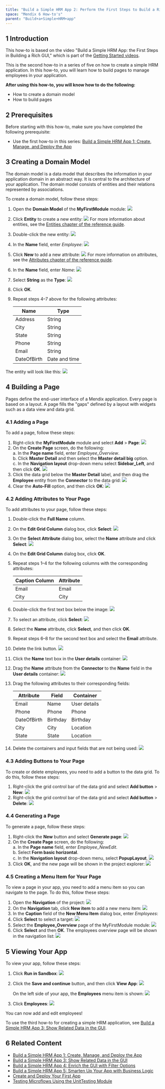 ```yaml
---
title: "Build a Simple HRM App 2: Perform the First Steps to Build a Rich GUI"
space: "Mendix 6 How-to's"
parent: "Build+a+Simple+HRM+app"
---
```


## 1 Introduction

This how-to is based on the video "Build a Simple HRM App: the First Steps in Building a Rich GUI," which is part of the [Getting Started videos](http://gettingstarted.mendixcloud.com/link/courses/gettingstarted).

This is the second how-to in a series of five on how to create a simple HRM application. In this how-to, you will learn how to build pages to manage employees in your application.

**After using this how-to, you will know how to do the following:**

* How to create a domain model
* How to build pages

## 2 Prerequisites

Before starting with this how-to, make sure you have completed the following prerequisite:

* Use the first how-to in this series: [Build a Simple HRM App 1: Create, Manage, and Deploy the App](Build+a+simple+HRM+app+1+Create+manage+and+deploy+the+app)

## 3 Creating a Domain Model

The domain model is a data model that describes the information in your application domain in an abstract way. It is central to the architecture of your application. The domain model consists of entities and their relations represented by associations.

To create a domain model, follow these steps:

1. Open the **Domain Model** of the **MyFirstModule** module:
    ![](attachments/18448671/18580883.png) 
2. Click **Entity** to create a new entity:
    ![](attachments/18448671/18580882.png)
    For more information about entities, see the [Entities chapter of the reference guide](/refguide6/Entities).
3. Double-click the new entity:
    ![](attachments/18448671/18580878.png)
4. In the **Name** field, enter *Employee*:
    ![](attachments/18448671/18580877.png)
5. Click **New** to add a new attribute:
    ![](attachments/18448671/18580879.png)
    For more information on attributes, see the [Attributes chapter of the reference guide](/refguide6/Attributes).
6. In the **Name** field, enter *Name*:
    ![](attachments/18448671/18580876.png)
7. Select **String** as the **Type**:
    ![](attachments/18448671/18580875.png)
8. Click **OK**.
9. Repeat steps 4–7 above for the following attributes:<br>

   Name | Type
   --- | ---
   Address | String
   City | String
   State | String
   Phone | String
   Email | String
   DateOfBirth | Date and time

The entity will look like this:
![](attachments/18448671/18580874.png)

## 4 Building a Page

Pages define the end-user interface of a Mendix application. Every page is based on a layout. A page fills the "gaps" defined by a layout with widgets such as a data view and data grid.

### 4.1 Adding a Page

To add a page, follow these steps:

1. Right-click the **MyFirstModule** module and select **Add** > **Page**:
    ![](attachments/18448671/18580873.png) 
2. On the **Create Page** screen, do the following:<br>
    a. In the **Page name** field, enter *Employee_Overview*.<br>
    b. Click **Master Detail** and then select the **Master detail big** option.<br>
    c. In the **Navigation layout** drop-down menu select **Sidebar_Left**, and then click **OK**.
    ![](attachments/18448671/18580871.png) 
3. Click the data grid below the **Master Detail** label, and then drag the **Employee** entity from the **Connector** to the data grid:
    ![](attachments/18448671/18580870.png)
4. Clear the **Auto-Fill** option, and then click **OK**:
     ![](attachments/18448671/18580869.png)

### 4.2 Adding Attributes to Your Page

To add attributes to your page, follow these steps:

1. Double-click the **Full Name** column.
2. On the **Edit Grid Column** dialog box, click **Select**:
    ![](attachments/18448671/18580868.png) 
3. On the **Select Attribute** dialog box, select the **Name** attribute and click **Select**:
    ![](attachments/18448671/18580866.png)
4. On the **Edit Grid Column** dialog box, click **OK**.
5. Repeat steps 1–4 for the following columns with the corresponding attributes:

    Caption Column | Attribute
    --- | ---
    Email | Email
    City | City

6. Double-click the first text box below the image:
    ![](attachments/18448671/18580865.png)
7. To select an attribute, click **Select**:
    ![](attachments/18448671/18580864.png) 
8. Select the **Name** attribute, click **Select**, and then click **OK**.
9. Repeat steps 6–8 for the second text box and select the **Email** attribute.
10. Delete the link button.
    ![](attachments/18448671/18580847.png)
11. Click the **Name** text box in the **User details** container:
    ![](attachments/18448671/18580863.png) 
12. Drag the **Name** attribute from the **Connector** to the **Name** field in the **User details** container:
    ![](attachments/18448671/18580862.png) 
13. Drag the following attributes to their corresponding fields:

    Attribute | Field | Container
    --- | --- | ---
    Email | Name | User details
    Phone | Phone | Phone
    DateOfBirth | Birthday | Birthday
    City | City | Location
    State | State | Location

14. Delete the containers and input fields that are not being used:
    ![](attachments/18448671/18580861.png) 

### 4.3 Adding Buttons to Your Page

To create or delete employees, you need to add a button to the data grid. To do this, follow these steps:

1. Right-click the grid control bar of the data grid and select **Add button** > **New**:
    ![](attachments/18448671/18580860.png) 
2. Right-click the grid control bar of the data grid and select **Add button** > **Delete**:
    ![](attachments/18448671/18580858.png) 

### 4.4 Generating a Page

To generate a page, follow these steps:

1. Right-click the **New** button and select **Generate page**:
    ![](attachments/18448671/18580857.png) 
2. On the **Create Page** screen, do the following:<br>
    a. In the **Page name** field, enter *Employee_NewEdit*.<br>
    b. Select **Form basic horizontal**.<br>
    c. In the **Navigation layout** drop-down menu, select **PopupLayout**.
    ![](attachments/18448671/18580856.png) 
3.  Click **OK**, and the new page will be shown in the project explorer:
    ![](attachments/18448671/18580852.png)

### 4.5 Creating a Menu Item for Your Page

To view a page in your app, you need to add a menu item so you can navigate to the page. To do this, follow these steps:

1. Open the **Navigation** of the project:
    ![](attachments/18448671/18580854.png) 
2. On the **Navigation** tab, click **New item** to add a new menu item:
    ![](attachments/18448671/18580853.png) 
3. In the **Caption** field of the **New Menu Item** dialog box, enter *Employees*:
4. Click **Select** to select a target:
    ![](attachments/18448671/18580850.png)
5. Select the **Employee_Overview** page of the MyFirstModule module:
    ![](attachments/18448671/18580849.png)
6. Click **Select** and then **OK**. The employees overview page will be shown in the navigation list:
    ![](attachments/18448671/18580848.png) 

## 5 Viewing Your App

To view your app, follow these steps:

1. Click **Run in Sandbox**:
    ![](attachments/14091670/14385449.png)
2. Click the **Save and continue** button, and then click **View App**:
    ![](attachments/14091670/14385450.png)

    On the left side of your app, the **Employees** menu item is shown:
    ![](attachments/18448671/18580846.png) 
4. Click **Employees**:
    ![](attachments/18448671/18580845.png)

You can now add and edit employees! 

To use the third how-to for creating a simple HRM application, see [Build a Simple HRM App 3: Show Related Data in the GUI](Build+a+simple+HRM+app+3+Show+related+data+in+the+GUI).

## 6 Related Content

* [Build a Simple HRM App 1: Create, Manage, and Deploy the App](Build+a+simple+HRM+app+1+Create+manage+and+deploy+the+app)
* [Build a Simple HRM App 3: Show Related Data in the GUI](Build+a+simple+HRM+app+3+Show+related+data+in+the+GUI)
* [Build a Simple HRM App 4: Enrich the GUI with Filter Options](Build+a+simple+HRM+app+4+Enrich+the+GUI+with+Filter+Options)
* [Build a Simple HRM App 5: Smarten Up Your App with Business Logic](Build+a+simple+HRM+app+5+Smarten+up+your+app+with+business+logic)
* [Create and Deploy Your First App](Create+and+Deploy+Your+First+App)
* [Testing Microflows Using the UnitTesting Module](Testing+microflows+using+the+UnitTesting+module)
